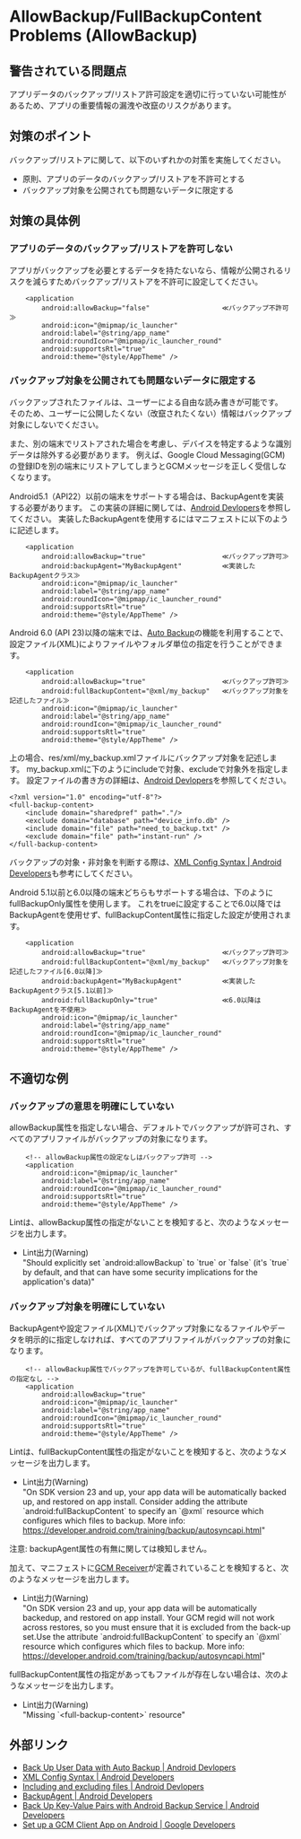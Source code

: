 # AllowBackup/FullBackupContent Problems (AllowBackup)

## 警告されている問題点

アプリデータのバックアップ/リストア許可設定を適切に行っていない可能性があるため、アプリの重要情報の漏洩や改竄のリスクがあります。

## 対策のポイント

バックアップ/リストアに関して、以下のいずれかの対策を実施してください。

- 原則、アプリのデータのバックアップ/リストアを不許可とする
- バックアップ対象を公開されても問題ないデータに限定する

## 対策の具体例

### アプリのデータのバックアップ/リストアを許可しない

アプリがバックアップを必要とするデータを持たないなら、情報が公開されるリスクを減らすためバックアップ/リストアを不許可に設定してください。

```
    <application
        android:allowBackup="false"                  ≪バックアップ不許可≫
        android:icon="@mipmap/ic_launcher"
        android:label="@string/app_name"
        android:roundIcon="@mipmap/ic_launcher_round"
        android:supportsRtl="true"
        android:theme="@style/AppTheme" />

```

### バックアップ対象を公開されても問題ないデータに限定する

バックアップされたファイルは、ユーザーによる自由な読み書きが可能です。
そのため、ユーザーに公開したくない（改竄されたくない）情報はバックアップ対象にしないでください。

また、別の端末でリストアされた場合を考慮し、デバイスを特定するような識別データは除外する必要があります。
例えば、Google Cloud Messaging(GCM)の登録IDを別の端末にリストアしてしまうとGCMメッセージを正しく受信しなくなります。

Android5.1（API22）以前の端末をサポートする場合は、BackupAgentを実装する必要があります。
この実装の詳細に関しては、[Android Devlopers][3]を参照してください。
実装したBackupAgentを使用するにはマニフェストに以下のように記述します。

```
    <application
        android:allowBackup="true"                   ≪バックアップ許可≫
        android:backupAgent="MyBackupAgent"          ≪実装したBackupAgentクラス≫
        android:icon="@mipmap/ic_launcher"
        android:label="@string/app_name"
        android:roundIcon="@mipmap/ic_launcher_round"
        android:supportsRtl="true"
        android:theme="@style/AppTheme" />
```

Android 6.0 (API 23)以降の端末では、[Auto Backup][1]の機能を利用することで、設定ファイル(XML)によりファイルやフォルダ単位の指定を行うことができます。

```
    <application
        android:allowBackup="true"                   ≪バックアップ許可≫
        android:fullBackupContent="@xml/my_backup"   ≪バックアップ対象を記述したファイル≫
        android:icon="@mipmap/ic_launcher"
        android:label="@string/app_name"
        android:roundIcon="@mipmap/ic_launcher_round"
        android:supportsRtl="true"
        android:theme="@style/AppTheme" />

```

上の場合、res/xml/my_backup.xmlファイルにバックアップ対象を記述します。
my_backup.xmlに下のようにincludeで対象、excludeで対象外を指定します。
設定ファイルの書き方の詳細は、[Android Devlopers][1-3]を参照してください。  

```
<?xml version="1.0" encoding="utf-8"?>
<full-backup-content>
    <include domain="sharedpref" path="."/>
    <exclude domain="database" path="device_info.db" />
    <include domain="file" path="need_to_backup.txt" />
    <exclude domain="file" path="instant-run" />
</full-backup-content>
```

バックアップの対象・非対象を判断する際は、[XML Config Syntax | Android Developers][1-2]も参考にしてください。

Android 5.1以前と6.0以降の端末どちらもサポートする場合は、下のようにfullBackupOnly属性を使用します。
これをtrueに設定することで6.0以降ではBackupAgentを使用せず、fullBackupContent属性に指定した設定が使用されます。

```
    <application
        android:allowBackup="true"                   ≪バックアップ許可≫
        android:fullBackupContent="@xml/my_backup"   ≪バックアップ対象を記述したファイル[6.0以降]≫
        android:backupAgent="MyBackupAgent"          ≪実装したBackupAgentクラス[5.1以前]≫
        android:fullBackupOnly="true"                ≪6.0以降はBackupAgentを不使用≫
        android:icon="@mipmap/ic_launcher"
        android:label="@string/app_name"
        android:roundIcon="@mipmap/ic_launcher_round"
        android:supportsRtl="true"
        android:theme="@style/AppTheme" />
```

## 不適切な例

### バックアップの意思を明確にしていない

allowBackup属性を指定しない場合、デフォルトでバックアップが許可され、すべてのアプリファイルがバックアップの対象になります。

```
    <!-- allowBackup属性の設定なしはバックアップ許可 -->
    <application
        android:icon="@mipmap/ic_launcher"
        android:label="@string/app_name"
        android:roundIcon="@mipmap/ic_launcher_round"
        android:supportsRtl="true"
        android:theme="@style/AppTheme" />
```

Lintは、allowBackup属性の指定がないことを検知すると、次のようなメッセージを出力します。

-   Lint出力(Warning)  
    "Should explicitly set \`android:allowBackup\` to \`true\` or \`false\` (it's \`true\` by default, and that can have some security implications for the application's data)"

### バックアップ対象を明確にしていない

BackupAgentや設定ファイル(XML)でバックアップ対象になるファイルやデータを明示的に指定しなければ、すべてのアプリファイルがバックアップの対象になります。

```
    <!-- allowBackup属性でバックアップを許可しているが、fullBackupContent属性の指定なし -->
    <application
        android:allowBackup="true"
        android:icon="@mipmap/ic_launcher"
        android:label="@string/app_name"
        android:roundIcon="@mipmap/ic_launcher_round"
        android:supportsRtl="true"
        android:theme="@style/AppTheme" />
```

Lintは、fullBackupContent属性の指定がないことを検知すると、次のようなメッセージを出力します。

-   Lint出力(Warning)  
    "On SDK version 23 and up, your app data will be automatically backed up, and restored on app install. 
    Consider adding the attribute \`android:fullBackupContent\` to specify an \`@xml\` resource which configures which files to backup. More info: https://developer.android.com/training/backup/autosyncapi.html"

注意: backupAgent属性の有無に関しては検知しません。

加えて、マニフェストに[GCM Receiver][4]が定義されていることを検知すると、次のようなメッセージを出力します。

-   Lint出力(Warning)  
    "On SDK version 23 and up, your app data will be automatically backedup, and restored on app install. Your GCM regid will not work across restores, so you must ensure that it is excluded from the back-up set.Use the attribute \`android:fullBackupContent\` to specify an \`@xml\` resource which configures which files to backup. More info: https://developer.android.com/training/backup/autosyncapi.html"

fullBackupContent属性の指定があってもファイルが存在しない場合は、次のようなメッセージを出力します。

-   Lint出力(Warning)  
    "Missing \`&lt;full-backup-content&gt;\` resource"

## 外部リンク

-   [Back Up User Data with Auto Backup | Android Devlopers][1]
-   [XML Config Syntax | Android Developers][1-2]
-   [Including and excluding files | Android Devlopers][1-3]
-   [BackupAgent | Android Developers][2]
-   [Back Up Key-Value Pairs with Android Backup Service | Android Developers][3]
-   [Set up a GCM Client App on Android | Google Developers][4]


[1]: https://developer.android.com/guide/topics/data/autobackup.html
[1-2]: https://developer.android.com/guide/topics/data/autobackup.html#XMLSyntax
[1-3]: https://developer.android.com/guide/topics/data/autobackup.html#IncludingFiles
[2]: https://developer.android.com/reference/android/app/backup/BackupAgent.html
[3]: https://developer.android.com/guide/topics/data/keyvaluebackup.html
[4]: https://developers.google.com/cloud-messaging/android/client
